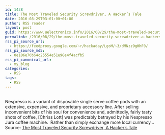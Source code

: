```yaml
---
id: 1438
title: The Most Traveled Security Screwdriver, A Hacker’s Tale
date: 2016-08-29T03:01:00+01:00
author: RSS reader
layout: post
guid: https://www.uelectronics.info/2016/08/29/the-most-traveled-security-screwdriver-a-hackers-tale/
permalink: /2016/08/29/the-most-traveled-security-screwdriver-a-hackers-tale/
rss_pi_source_url:
  - https://feedproxy.google.com/~r/hackaday/LgoM/~3/dMNzz9gHhF0/
rss_pi_source_md5:
  - 0e186e70b64c25554e51e98e4f4acfb5
rss_pi_canonical_url:
  - my_blog
categories:
  - RSS
tags:
  - RSS
---
```

&#013;  
Nespresso is a variant of disposable single serve coffee pods with an extensive, expensive, and proprietary accessory line. After selling inconvenient bits of his soul for convenience and, admittedly, fairly tasty shots of coffee, [Chriss Lott] was predictably betrayed by his Nespresso Jura coffee machine.  Rather than simply exchange more local currency…&#013;  
Source: <a href="https://feedproxy.google.com/~r/hackaday/LgoM/~3/dMNzz9gHhF0/" target="_blank">The Most Traveled Security Screwdriver, A Hacker’s Tale</a>